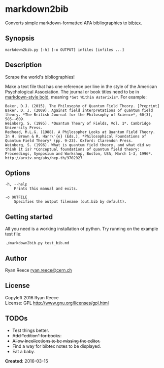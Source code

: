 # markdown2bib

Converts simple markdown-formatted APA bibliographies to [bibtex](https://verbosus.com/bibtex-style-examples.html).

## Synopsis

    markdown2bib.py [-h] [-o OUTPUT] infiles [infiles ...]

## Description

Scrape the world's bibliographies!

Make a text file that has one reference per line in the style of the American Psychological Association.
The journal or book titles need to be in [markdown-style bold](http://daringfireball.net/projects/markdown/syntax), meaning `*Set Within Asterixis*`.
For example:

    Baker, D.J. (2015). The Philosophy of Quantum Field Theory. [Preprint]
    Baker, D. J. (2009). Against field interpretations of quantum field theory. *The British Journal for the Philosophy of Science*, 60(3), 585--609.
    Weinberg, S. (1995). *Quantum Theory of Fields, Vol. 1*. Cambridge University Press.
    Redhead, M.L.G. (1988). A Philosopher Looks at Quantum Field Theory. In H. Brown & R. Harr\'{e} (Eds.), *Philosophical Foundations of Quantum Field Theory* (pp. 9-23). Oxford: Clarendon Press.
    Weinberg, S. (1996). What is quantum field theory, and what did we think it is? *Conceptual foundations of quantum field theory: Proceedings, Symposium and Workshop, Boston, USA, March 1-3, 1996*. http://arxiv.org/abs/hep-th/9702027

## Options

    -h, --help
        Prints this manual and exits.
        
    -o OUTFILE
        Specifies the output filename (out.bib by default).

## Getting started

All you need is a working installation of python.
Try running on the example test file:

    ./markdown2bib.py test_bib.md

## Author

Ryan Reece  <ryan.reece@cern.ch>

## License

Copyleft 2016 Ryan Reece     
License: GPL <http://www.gnu.org/licenses/gpl.html>

## TODOs

-   Test things better.
-   ~~Add "edition" for books.~~
-   ~~Allow incollections to be missing the editor.~~
-   Find a way for bibtex notes to be displayed.
-   Eat a baby.


**Created:** 2016-03-15

